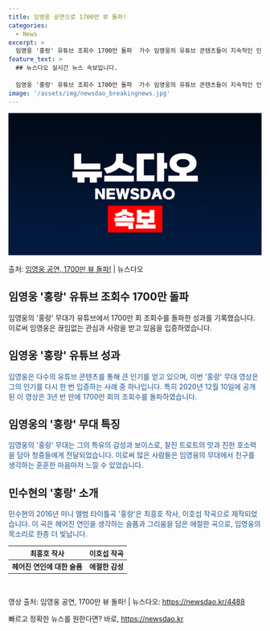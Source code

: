 ```yaml
---
title: 임영웅 공연으로 1700만 뷰 돌파!
categories:
  - News
excerpt: >
  임영웅 '홍랑' 유튜브 조회수 1700만 돌파  가수 임영웅의 유튜브 콘텐츠들이 지속적인 인기를 끌며, 그의…
feature_text: >
  ## 뉴스다오 실시간 뉴스 속보입니다.

  임영웅 '홍랑' 유튜브 조회수 1700만 돌파  가수 임영웅의 유튜브 콘텐츠들이 지속적인 인기를 끌며, 그의…
image: '/assets/img/newsdao_breakingnews.jpg'
---
```


![뉴스다오 속보](/assets/img/newsdao_breakingnews.jpg)

<p>출처: <a href="https://newsdao.kr/4488" rel="dofollow">임영웅 공연, 1700만 뷰 돌파!</a> | 뉴스다오</p>

<h2>임영웅 '홍랑' 유튜브 조회수 1700만 돌파</h2>

임영웅의 '홍랑' 무대가 유튜브에서 1700만 회 조회수를 돌파한 성과를 기록했습니다. 이로써 임영웅은 끊임없는 관심과 사랑을 받고 있음을 입증하였습니다.

<h2 data-ke-size="size26">임영웅 '홍랑' 유튜브 성과</h2>
<p><span style="color: #1a5490;">임영웅은 다수의 유튜브 콘텐츠를 통해 큰 인기를 얻고 있으며, 이번 '홍랑' 무대 영상은 그의 인기를 다시 한 번 입증하는 사례 중 하나입니다. 특히 2020년 12월 10일에 공개된 이 영상은 3년 반 만에 1700만 회의 조회수를 돌파하였습니다.</span></p>

<h2 data-ke-size="size26">임영웅의 '홍랑' 무대 특징</h2>
<p><span style="color: #1a5490;">임영웅의 '홍랑' 무대는 그의 특유의 감성과 보이스로, 찰진 트로트의 맛과 진한 호소력을 담아 청중들에게 전달되었습니다. 이로써 많은 사람들은 임영웅의 무대에서 친구를 생각하는 훈훈한 마음마저 느낄 수 있었습니다.</span></p>

<h2 data-ke-size="size26">민수현의 '홍랑' 소개</h2>
<p><span style="color: #1a5490;">민수현의 2016년 미니 앨범 타이틀곡 '홍랑'은 최흥호 작사, 이호섭 작곡으로 제작되었습니다. 이 곡은 헤어진 연인을 생각하는 슬픔과 그리움을 담은 애절한 곡으로, 임영웅의 목소리로 한층 더 빛납니다.</span></p>

<table>
	<thead>
		<tr>
			<th style="text-align: center;">최흥호 작사</th>
			<th style="text-align: center;">이호섭 작곡</th>
		</tr>
	</thead>
	<tbody>
		<tr>
			<td style="text-align: center; height: 17px;"><b>헤어진 연인에 대한 슬픔</b></td>
			<td style="text-align: center; height: 17px;"><b>애절한 감성</b></td>
		</tr>
	</tbody>
</table>

<p data-ke-size="size16">&nbsp;</p>

<p>영상 출처: 임영웅 공연, 1700만 뷰 돌파! | 뉴스다오: <a href="https://newsdao.kr/4488">https://newsdao.kr/4488</a></p> 

빠르고 정확한 뉴스를 원한다면? 바로, <a href="https://newsdao.kr" rel="dofollow">https://newsdao.kr</a>


    
